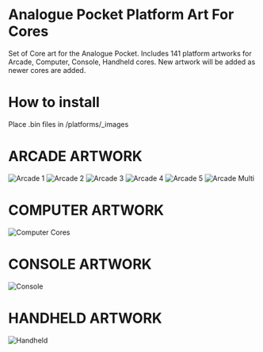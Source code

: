 # Analogue Pocket Platform Art For Cores
Set of Core art for the Analogue Pocket. Includes 141 platform artworks for Arcade, Computer, Console, Handheld cores. New artwork will be added as newer cores are added.

# How to install
Place .bin files in /platforms/_images

# ARCADE ARTWORK
![Arcade 1](https://github.com/user-attachments/assets/5db2c446-a78c-4958-93a1-478b3c066fdd)
![Arcade 2](https://github.com/user-attachments/assets/945f80f1-abe2-4f78-8b36-2801bc879a2c)
![Arcade 3](https://github.com/user-attachments/assets/66f3494d-332f-4232-bb5a-ec5deae5abda)
![Arcade 4](https://github.com/user-attachments/assets/a2a5b86f-e057-46bb-b6a9-aff182b9a341)
![Arcade 5](https://github.com/user-attachments/assets/93329022-d16a-4ca1-875a-a191352905de)
![Arcade Multi](https://github.com/user-attachments/assets/1eee037f-e5c7-4253-adc8-6167bb6d769c)

# COMPUTER ARTWORK
![Computer Cores](https://github.com/user-attachments/assets/f84a0082-97aa-4fbb-9f07-e2d8d99a953f)

# CONSOLE ARTWORK
![Console](https://github.com/user-attachments/assets/ff2efbcd-d576-4181-9849-32127eebce09)

# HANDHELD ARTWORK
![Handheld](https://github.com/user-attachments/assets/2eecfc66-6166-476c-928f-0d783a995529)
